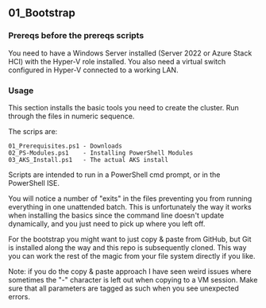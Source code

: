 ## 01_Bootstrap

### Prereqs before the prereqs scripts
You need to have a Windows Server installed (Server 2022 or Azure Stack HCI) with the Hyper-V role installed. You also need a virtual switch configured in Hyper-V connected to a working LAN.

### Usage
This section installs the basic tools you need to create the cluster. Run through the files in numeric sequence.

The scrips are:
```  
01_Prerequisites.ps1 - Downloads  
02_PS-Modules.ps1    - Installing PowerShell Modules  
03_AKS_Install.ps1   - The actual AKS install  
```

Scripts are intended to run in a PowerShell cmd prompt, or in the PowerShell ISE.

You will notice a number of "exits" in the files preventing you from running everything in one unattended batch. This is unfortunately the way it works when installing the basics since the command line doesn't update dynamically, and you just need to pick up where you left off.

For the bootstrap you might want to just copy & paste from GitHub, but Git is installed along the way and this repo is subsequently cloned. This way you can work the rest of the magic from your file system directly if you like.

Note: if you do the copy & paste approach I have seen weird issues where sometimes the "-" character is left out when copying to a VM session. Make sure that all parameters are tagged as such when you see unexpected errors.
